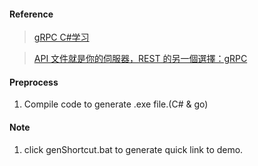 #### Reference 
>[gRPC C#学习](https://github.com/linezero/Blog/tree/master/gRPCDemo)

>[API 文件就是你的伺服器，REST 的另一個選擇：gRPC](https://yami.io/grpc/)

#### Preprocess
1. Compile code to generate .exe file.(C# & go)

#### Note
1. click genShortcut.bat to generate quick link to demo. 

